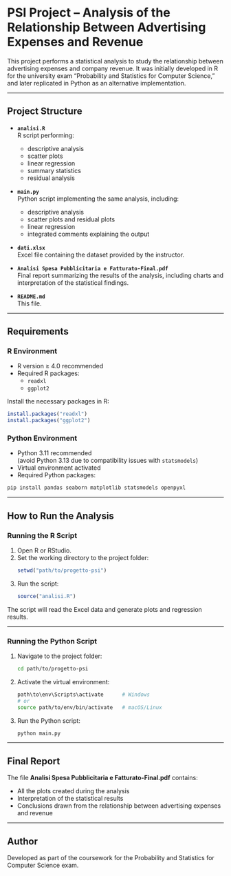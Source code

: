 # PSI Project – Analysis of the Relationship Between Advertising Expenses and Revenue

This project performs a statistical analysis to study the relationship between advertising expenses and company revenue. It was initially developed in R for the university exam “Probability and Statistics for Computer Science,” and later replicated in Python as an alternative implementation.

---

## Project Structure

- **`analisi.R`**  
  R script performing:
  - descriptive analysis
  - scatter plots
  - linear regression
  - summary statistics
  - residual analysis

- **`main.py`**  
  Python script implementing the same analysis, including:
  - descriptive analysis
  - scatter plots and residual plots
  - linear regression
  - integrated comments explaining the output

- **`dati.xlsx`**  
  Excel file containing the dataset provided by the instructor.

- **`Analisi Spesa Pubblicitaria e Fatturato-Final.pdf`**  
  Final report summarizing the results of the analysis, including charts and interpretation of the statistical findings.

- **`README.md`**  
  This file.

---

## Requirements

### R Environment

- R version ≥ 4.0 recommended
- Required R packages:
  - `readxl`
  - `ggplot2`

Install the necessary packages in R:

```R
install.packages("readxl")
install.packages("ggplot2")
```

### Python Environment

- Python 3.11 recommended  
  (avoid Python 3.13 due to compatibility issues with `statsmodels`)
- Virtual environment activated
- Required Python packages:

```bash
pip install pandas seaborn matplotlib statsmodels openpyxl
```

---

## How to Run the Analysis

### Running the R Script

1. Open R or RStudio.
2. Set the working directory to the project folder:
   ```R
   setwd("path/to/progetto-psi")
   ```
3. Run the script:
   ```R
   source("analisi.R")
   ```

The script will read the Excel data and generate plots and regression results.

---

### Running the Python Script

1. Navigate to the project folder:
   ```bash
   cd path/to/progetto-psi
   ```

2. Activate the virtual environment:
   ```bash
   path\to\env\Scripts\activate      # Windows
   # or
   source path/to/env/bin/activate   # macOS/Linux
   ```

3. Run the Python script:
   ```bash
   python main.py
   ```

---

## Final Report

The file **Analisi Spesa Pubblicitaria e Fatturato-Final.pdf** contains:

- All the plots created during the analysis
- Interpretation of the statistical results
- Conclusions drawn from the relationship between advertising expenses and revenue

---

## Author

Developed as part of the coursework for the Probability and Statistics for Computer Science exam.